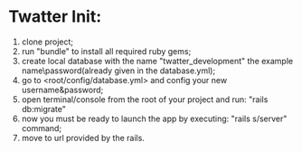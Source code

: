 # Twatter Init:
1. clone project;
2. run "bundle" to install all required ruby gems;
3. create local database with the name "twatter_development" 
   the example name\password(already given in the database.yml);
4. go to <root/config/database.yml> and config your new username&password;
5. open terminal/console from the root of your project and run: "rails db:migrate"
6. now you must be ready to launch the app by executing: "rails s/server" command;
7. move to url provided by the rails.